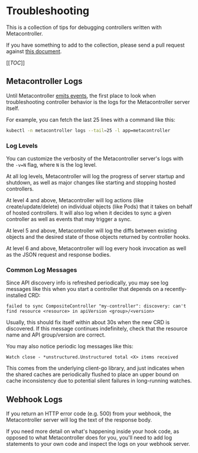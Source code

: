 # Troubleshooting

This is a collection of tips for debugging controllers written with Metacontroller.

If you have something to add to the collection, please send a pull request against
[this document](https://github.com/metacontroller/metacontroller/tree/master/docs/src/guide/troubleshooting.md).

[[_TOC_]]

## Metacontroller Logs

Until Metacontroller [emits events](https://www.github.com/GoogleCloudPlatform/metacontroller/issues/7),
the first place to look when troubleshooting controller behavior is the logs for
the Metacontroller server itself.

For example, you can fetch the last 25 lines with a command like this:

```bash
kubectl -n metacontroller logs --tail=25 -l app=metacontroller
```

### Log Levels

You can customize the verbosity of the Metacontroller server's logs with the
`-v=N` flag, where `N` is the log level.

At all log levels, Metacontroller will log the progress of server startup and
shutdown, as well as major changes like starting and stopping hosted controllers.

At level 4 and above, Metacontroller will log actions (like create/update/delete)
on individual objects (like Pods) that it takes on behalf of hosted controllers.
It will also log when it decides to sync a given controller as well as events
that may trigger a sync.

At level 5 and above, Metacontroller will log the diffs between existing objects
and the desired state of those objects returned by controller hooks.

At level 6 and above, Metacontroller will log every hook invocation as well as
the JSON request and response bodies.

### Common Log Messages

Since API discovery info is refreshed periodically, you may see log messages
like this when you start a controller that depends on a recently-installed CRD:

```plaintext
failed to sync CompositeController "my-controller": discovery: can't find resource <resource> in apiVersion <group>/<version>
```

Usually, this should fix itself within about 30s when the new CRD is discovered.
If this message continues indefinitely, check that the resource name and API
group/version are correct.

You may also notice periodic log messages like this:

```plaintext
Watch close - *unstructured.Unstructured total <X> items received
```

This comes from the underlying client-go library, and just indicates when the
shared caches are periodically flushed to place an upper bound on cache
inconsistency due to potential silent failures in long-running watches.

## Webhook Logs

If you return an HTTP error code (e.g. 500) from your webhook,
the Metacontroller server will log the text of the response body.

If you need more detail on what's happening inside your hook code, as opposed to
what Metacontroller does for you, you'll need to add log statements to your own
code and inspect the logs on your webhook server.
